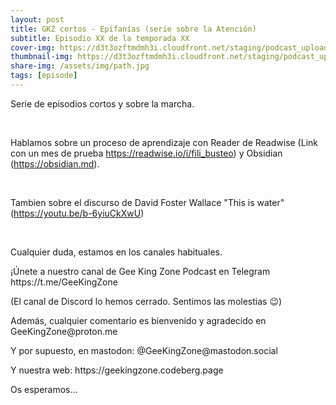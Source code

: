 ```yaml
---
layout: post
title: GKZ cortos - Epifanías (serie sobre la Atención)
subtitle: Episodio XX de la temporada XX
cover-img: https://d3t3ozftmdmh3i.cloudfront.net/staging/podcast_uploaded_episode/14743809/14743809-1691157422610-a679d81af9faf.jpg
thumbnail-img: https://d3t3ozftmdmh3i.cloudfront.net/staging/podcast_uploaded_episode/14743809/14743809-1691157422610-a679d81af9faf.jpg
share-img: /assets/img/path.jpg
tags: [episode]
---
```


<p>Serie de episodios cortos y sobre la marcha.</p>
<p><br /></p>
<p>Hablamos sobre un proceso de aprendizaje con Reader de Readwise (Link con un mes de prueba <a href="https://readwise.io/i/fili_busteo" rel="noopener noreferer" target="_blank">https://readwise.io/i/fili_busteo</a>) y Obsidian (<a href="https://obsidian.md" rel="noopener noreferer" target="_blank">https://obsidian.md</a>).</p>
<p><br /></p>
<p>Tambien sobre el discurso de David Foster Wallace &quot;This is water&quot; (<a href="https://youtu.be/b-6yiuCkXwU" rel="noopener noreferer" target="_blank">https://youtu.be/b-6yiuCkXwU</a>)</p>
<p><br /></p>
<p>Cualquier duda, estamos en los canales habituales.</p>
<p>¡Únete a nuestro canal de Gee King Zone Podcast en Telegram https://t.me/GeeKingZone</p>
<p>(El canal de Discord lo hemos cerrado. Sentimos las molestias 😉)</p>
<p>Además, cualquier comentario es bienvenido y agradecido en GeeKingZone@proton.me </p>
<p>Y por supuesto, en mastodon: @GeeKingZone@mastodon.social </p>
<p>Y nuestra web: https://geekingzone.codeberg.page</p>
<p>Os esperamos...</p>
<p><br /></p>
